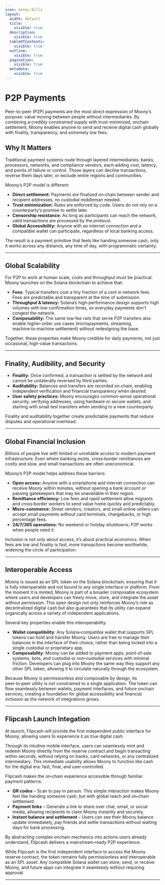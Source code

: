 ```yaml
---
icon: money-bills
layout:
  width: default
  title:
    visible: true
  description:
    visible: true
  tableOfContents:
    visible: true
  outline:
    visible: true
  pagination:
    visible: true
  metadata:
    visible: true
---
```


# P2P Payments

Peer-to-peer (P2P) payments are the most direct expression of Moony’s purpose: value moving between people without intermediaries. By combining a credibly constrained supply with trust-minimized, onchain settlement, Moony enables anyone to send and receive digital cash globally with finality, transparency, and extremely low fees.

## Why It Matters

Traditional payment systems route through layered intermediaries: banks, processors, networks, and compliance vendors, each adding cost, latency, and points of failure or control. Those layers can decline transactions, reverse them days later, or exclude entire regions and communities.

Moony’s P2P model is different:

* **Direct settlement:** Payments are finalized on‑chain between sender and recipient addresses, no custodial middleman needed.
* **Trust minimization:** Rules are enforced by code. Users do not rely on a counterparty’s promise to settle later.
* **Censorship resistance:** As long as participants can reach the network, valid transactions are processed by the protocol.
* **Global Accessibility:** Anyone with an internet connection and a compatible wallet can participate, regardless of local banking access.

The result is a payment primitive that feels like handing someone cash, only it works across any distance, any time of day, with programmatic certainty.

***

## Global Scalability&#x20;

For P2P to work at human scale, costs and throughput must be practical. Moony launches on the Solana blockchain to achieve that:

* **Fees**: Typical transfers cost a tiny fraction of a cent in network fees. Fees are predictable and transparent at the time of submission.
* **Throughput & latency:** Solana’s high‑performance design supports high volumes with low confirmation times, so everyday payments don’t congest the network.
* **Composability:** The same low‑fee rails that serve P2P transfers also enable higher‑order use cases (micropayments, streaming, machine‑to‑machine settlement) without redesigning the base.

Together, these properties make Moony credible for daily payments, not just occasional, high‑value transactions.

***

## Finality, Audibility, and Security



* **Finality:** Once confirmed, a transaction is settled by the network and cannot be unilaterally reversed by third parties.
* **Auditability:** Balances and transfers are recorded on‑chain, enabling independent verification and financial transparency when desired.
* **User safety practices:** Moony encourages common‑sense operational security, verifying addresses, using hardware or secure wallets, and starting with small test transfers when sending to a new counterparty.

Finality and auditability together create predictable payments that reduce disputes and operational overhead.

***

## Global Financial Inclusion

Billions of people live with limited or unreliable access to modern payment infrastructure. Even where banking exists, cross‑border remittances are costly and slow, and small transactions are often uneconomical.

Moony’s P2P model helps address these barriers:

* **Open access:** Anyone with a smartphone and internet connection can receive Moony within minutes, without opening a bank account or passing gatekeepers that may be unavailable in their region.
* **Remittance efficiency:** Low fees and rapid settlement allow migrants and cross‑border workers to send value home quickly and predictably.
* **Micro‑commerce:** Street vendors, creators, and small online sellers can accept small payments without card terminals, chargebacks, or high percentage fees.
* **24/7/365 operations:** No weekend or holiday shutdowns; P2P works when people need it.

Inclusion is not only about access, it’s about practical economics. When fees are low and finality is fast, more transactions become worthwhile, widening the circle of participation.

***

## Interoperable Access

Moony is issued as an SPL token on the Solana blockchain, ensuring that it is fully interoperable and not bound to any single interface or platform. From the moment it is minted, Moony is part of a broader composable ecosystem where users and developers can freely move, store, and integrate the asset without permission. This open design not only reinforces Moony’s role as decentralized digital cash but also guarantees that its utility can expand organically across a variety of independent applications.

Several key properties enable this interoperability:

* **Wallet compatibility**: Any Solana‑compatible wallet that supports SPL tokens can hold and transfer Moony. Users are free to manage their balances in the interface of their choice, rather than being locked into a single custodial or proprietary app.
* **Composability**: Moony can be added to payment apps, point‑of‑sale systems, bots, and custodial or non‑custodial services with minimal friction. Developers can plug into Moony the same way they support any other SPL token, allowing it to circulate naturally through the ecosystem.

Because Moony is permissionless and composable by design, its peer‑to‑peer utility is not constrained to a single application. The token can flow seamlessly between wallets, payment interfaces, and future onchain services, creating a foundation for global accessibility and financial inclusion as the network of integrations grows.

***

## Flipcash Launch Integation

At launch, Flipcash will provide the first independent public interface for Moony, allowing users to experience it as true digital cash.

Through its intuitive mobile interface, users can seamlessly mint and redeem Moony directly from the reserve contract and begin transacting within seconds, without relying on banks, card networks, or any centralized intermediary. This immediate usability allows Moony to function like cash for the digital era: fast, final, and user‑controlled.

Flipcash makes the on‑chain experience accessible through familiar payment patterns:

* **QR codes** – Scan to pay in person. This simple interaction makes Moony feel like handing someone cash, but with global reach and on‑chain settlement.
* **Payment links** – Generate a link to share over chat, email, or social media, allowing recipients to claim Moony instantly and securely.
* **Instant balance and settlement** – Users can see their Moony balance update immediately, pay friends and settle transactions without waiting days for bank processing.

By abstracting complex onchain mechanics into actions users already understand, Flipcash delivers a mainstream‑ready P2P experience.

While Flipcash is the first independent interface to access the Moony reserve contract, the token remains fully permissionless and interoperable as an SPL asset. Any compatible Solana wallet can store, send, or receive Moony, and future apps can integrate it seamlessly without requiring approval.

***
